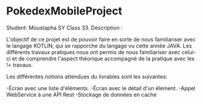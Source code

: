 # PokedexMobileProject
Student: Moustapha SY Class 33.
Description :

L'objectif de ce projet est de pouvoir faire en sorte de nous familiariser avec le langage KOTLIN, qui se rapporche du langage vu cette année JAVA. Les différents travaux pratiques nous ont permis de nous familiariser avec celui-ci et de comprendre l'aspect théorique accompagné de la pratique avec les != travaux.

Les différentes notions attendues du livrables sont les suivantes:

-Écran avec une liste d'éléments.
-Écran avec le détail d'un élément.
-Appel WebService à une API Rest
-Stockage de données en cache 
